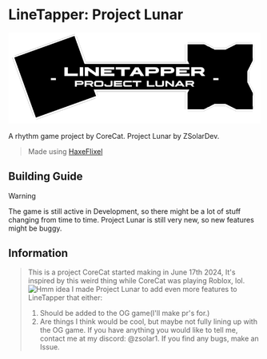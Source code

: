 # LineTapper: Project Lunar
![LineTapper_Logo](resource/logo-pl.png)

A rhythm game project by CoreCat.
Project Lunar by ZSolarDev.
> Made using [HaxeFlixel](https://haxeflixel.com/)

## Building Guide
> [!WARNING]  
> The game is still active in Development, so there might be a lot of stuff changing from time to time.
> Project Lunar is still very new, so new features might be buggy.

## Information
> This is a project CoreCat started making in June 17th 2024, It's inspired by this weird thing while CoreCat was playing Roblox, lol.
![Hmm idea](resource/where-i-got-the-idea-from.gif)
> I made Project Lunar to add even more features to LineTapper that either:
> 1. Should be added to the OG game(I'll make pr's for.)
> 2. Are things I think would be cool, but maybe not fully lining up with the OG game.
> If you have anything you would like to tell me, contact me at my discord: @zsolar1.
> If you find any bugs, make an Issue.
